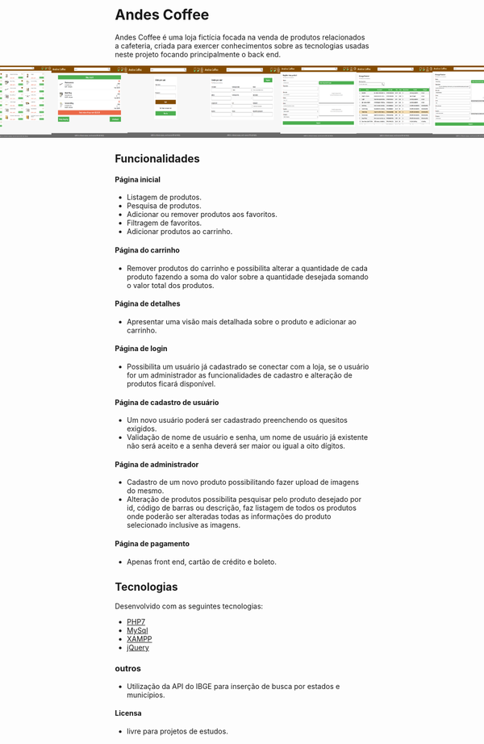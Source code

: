 # Andes Coffee
Andes Coffee é uma loja fictícia focada na venda de produtos relacionados a cafeteria, criada para exercer conhecimentos sobre as tecnologias usadas neste projeto focando principalmente o back end.

<p style="display:flex;justify-content:center;aling-items:center">
  <img alt="Imagem" src="splashs/index-php.png" width="30%">
  <img alt="Imagem" src="splashs/cart-php.png" width="30%">
  <img alt="Imagem" src="splashs/login-php.png" width="30%">
  <img alt="Imagem" src="splashs/sign-up-php.png" width="30%">
  <img alt="Imagem" src="splashs/register-php.png" width="30%">
  <img alt="Imagem" src="splashs/sc-change-php.png" width="30%">
  <img alt="Imagem" src="splashs/change-php.png" width="30%">
</p>

## Funcionalidades
#### Página inicial
- Listagem de produtos.
- Pesquisa de produtos.
- Adicionar ou remover produtos aos favoritos.
- Filtragem de favoritos. 
- Adicionar produtos ao carrinho.
#### Página do carrinho 
- Remover produtos do carrinho e possibilita alterar a quantidade de cada produto fazendo a soma do valor sobre a quantidade desejada somando o valor total dos produtos.
#### Página de detalhes
- Apresentar uma visão mais detalhada sobre o produto e adicionar ao carrinho.
#### Página de login
- Possibilita um usuário já cadastrado se conectar com a loja, se o usuário for um administrador as funcionalidades de cadastro e alteração de produtos ficará disponível.
#### Página de cadastro de usuário
- Um novo usuário poderá ser cadastrado preenchendo os quesitos exigidos.
- Validação de nome de usuário e senha, um nome de usuário já existente não será aceito e a senha deverá ser maior ou igual a oito dígitos.
#### Página de administrador 
- Cadastro de um novo produto possibilitando fazer upload de imagens do mesmo.
- Alteração de produtos possibilita pesquisar pelo produto desejado por id, código de barras ou descrição, faz listagem de todos os produtos onde poderão ser alteradas todas as informações do produto selecionado inclusive as imagens.
#### Página de pagamento
- Apenas front end, cartão de crédito e boleto.


## Tecnologias
Desenvolvido com as seguintes tecnologias:

- [PHP7](https://www.php.net/manual/pt_BR/intro-whatis.php)
- [MySql](https://www.mysql.com/)
- [XAMPP](https://www.apachefriends.org/pt_br/index.html)
- [jQuery](https://jquery.com/)

### outros 

- Utilização da API do IBGE para inserção de busca por estados e municípios.

#### Licensa 
- livre para projetos de estudos.
